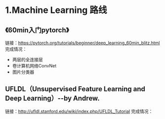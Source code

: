 # 1.Machine Learning 路线

## 《60min入门pytorch》
链接：https://pytorch.org/tutorials/beginner/deep_learning_60min_blitz.html
完成情况：
- 两层的全连接层
- 卷计算机网络ConvNet
- 图片分类器

## UFLDL（Unsupervised Feature Learning and Deep Learning）--by Andrew.
链接：http://ufldl.stanford.edu/wiki/index.php/UFLDL_Tutorial
完成情况：


